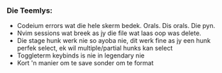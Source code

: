 ### Die Teemlys:

 - Codeium errors wat die hele skerm bedek. Orals. Dis orals. Die pyn.
 - Nvim sessions wat breek as jy die file wat laas oop was delete.
 - Die stage hunk werk nie so ayoba nie, dit werk fine as jy een hunk perfek select, ek wil multiple/partial hunks kan select
 - Toggleterm keybinds is nie in legendary nie
 - Kort 'n manier om te save sonder om te format
